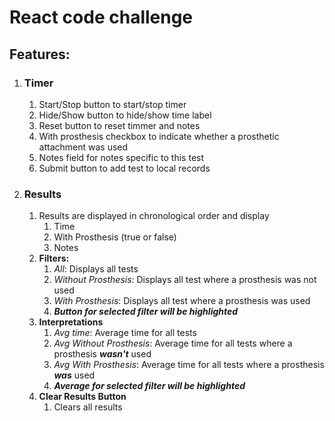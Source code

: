# React code challenge

## Features:

1. ### Timer
    1. Start/Stop button to start/stop timer
    2. Hide/Show button to hide/show time label
    3. Reset button to reset timmer and notes
    4. With prosthesis checkbox to indicate whether a prosthetic attachment was used
    5. Notes field for notes specific to this test
    6. Submit button to add test to local records
2. ### Results
    1. Results are displayed in chronological order and display
        1. Time
        2. With Prosthesis (true or false)
        3. Notes
    2. **Filters:**
        1. *All*: Displays all tests
        2. *Without Prosthesis*: Displays all test where a prosthesis was not used
        3. *With Prosthesis*: Displays all test where a prosthesis was used
        4. ***Button for selected filter will be highlighted***
	3. **Interpretations**
        1. *Avg time*: Average time for all tests
        2. *Avg Without Prosthesis*: Average time for all tests where a prosthesis ***wasn't*** used
        3. *Avg With Prosthesis*: Average time for all tests where a prosthesis ***was*** used
        4. ***Average for selected filter will be highlighted***
    4. **Clear Results Button**
        1. Clears all results
